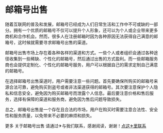 # 邮箱号出售

随着互联网的普及和发展，邮箱号已经成为人们日常生活和工作中不可或缺的一部分。拥有一个优质的邮箱号不仅可以提升个人形象，还可以为个人或企业带来更多商机和合作机会。然而，很多人在注册邮箱时因为各种原因无法获得自己满意的邮箱号，这时候就需要寻求邮箱号出售的渠道。

邮箱号出售市场上存在着各种各样的渠道和方式。一些个人或者组织会通过各种途径收集到一些稀缺、个性化的邮箱号，然后通过出售的方式盈利。而一些邮箱服务商也会提供定制化、个性化的邮箱号服务，用户可以根据自己的需求定制自己满意的邮箱号。

在选择邮箱号出售渠道时，用户需要注意一些问题。首先要确保所购买的邮箱号来源合法可靠，避免购买到盗号或者非法渠道获得的邮箱号。其次要注意保护个人隐私和信息安全，避免因为购买邮箱号而泄露个人信息。最后要注意价格和售后服务，选择有保障的渠道和服务商，避免因为售后问题导致损失。

总之，邮箱号出售是一个存在且合法的市场，用户在购买时需要注意合法性、安全性和服务质量，以免带来不必要的麻烦和损失。

更多 关于邮箱号出售 请通过✈与我们联系，感谢阅读，谢谢！[点这✈里联系](https://b.k02.cc)